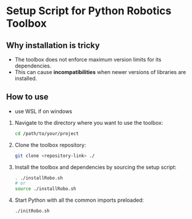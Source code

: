 # Setup Script for Python Robotics Toolbox

## Why installation is tricky

* The toolbox does not enforce maximum version limits for its dependencies.
* This can cause **incompatibilities** when newer versions of libraries are installed.

## How to use
- use WSL if on windows

1. Navigate to the directory where you want to use the toolbox:

   ```sh
   cd /path/to/your/project
   ```
2. Clone the toolbox repository:

   ```sh
   git clone <repository-link> ./
   ```
3. Install the toolbox and dependencies by sourcing the setup script:

   ```sh
   . ./installRobo.sh
   # or
   source ./installRobo.sh
   ```
4. Start Python with all the common imports preloaded:

   ```sh
   ./initRobo.sh
   ```

